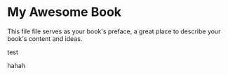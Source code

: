 # My Awesome Book

This file file serves as your book's preface, a great place to describe your book's content and ideas.

test

hahah

